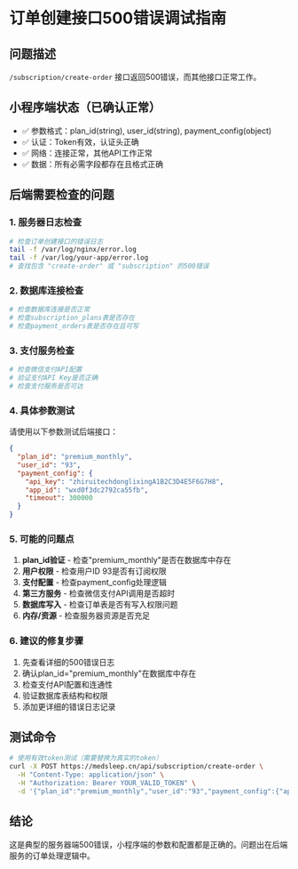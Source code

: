 # 订单创建接口500错误调试指南

## 问题描述
`/subscription/create-order` 接口返回500错误，而其他接口正常工作。

## 小程序端状态（已确认正常）
- ✅ 参数格式：plan_id(string), user_id(string), payment_config(object)
- ✅ 认证：Token有效，认证头正确
- ✅ 网络：连接正常，其他API工作正常
- ✅ 数据：所有必需字段都存在且格式正确

## 后端需要检查的问题

### 1. 服务器日志检查
```bash
# 检查订单创建接口的错误日志
tail -f /var/log/nginx/error.log
tail -f /var/log/your-app/error.log
# 查找包含 "create-order" 或 "subscription" 的500错误
```

### 2. 数据库连接检查
```bash
# 检查数据库连接是否正常
# 检查subscription_plans表是否存在
# 检查payment_orders表是否存在且可写
```

### 3. 支付服务检查
```bash
# 检查微信支付API配置
# 验证支付API Key是否正确
# 检查支付服务是否可达
```

### 4. 具体参数测试
请使用以下参数测试后端接口：
```json
{
  "plan_id": "premium_monthly",
  "user_id": "93",
  "payment_config": {
    "api_key": "zhiruitechdonglixingA1B2C3D4E5F6G7H8",
    "app_id": "wxd0f3dc2792ca55fb", 
    "timeout": 300000
  }
}
```

### 5. 可能的问题点
1. **plan_id验证** - 检查"premium_monthly"是否在数据库中存在
2. **用户权限** - 检查用户ID 93是否有订阅权限
3. **支付配置** - 检查payment_config处理逻辑
4. **第三方服务** - 检查微信支付API调用是否超时
5. **数据库写入** - 检查订单表是否有写入权限问题
6. **内存/资源** - 检查服务器资源是否充足

### 6. 建议的修复步骤
1. 先查看详细的500错误日志
2. 确认plan_id="premium_monthly"在数据库中存在
3. 检查支付API配置和连通性
4. 验证数据库表结构和权限
5. 添加更详细的错误日志记录

## 测试命令
```bash
# 使用有效token测试（需要替换为真实的token）
curl -X POST https://medsleep.cn/api/subscription/create-order \
  -H "Content-Type: application/json" \
  -H "Authorization: Bearer YOUR_VALID_TOKEN" \
  -d '{"plan_id":"premium_monthly","user_id":"93","payment_config":{"api_key":"zhiruitechdonglixingA1B2C3D4E5F6G7H8","app_id":"wxd0f3dc2792ca55fb","timeout":300000}}'
```

## 结论
这是典型的服务器端500错误，小程序端的参数和配置都是正确的。问题出在后端服务的订单处理逻辑中。

